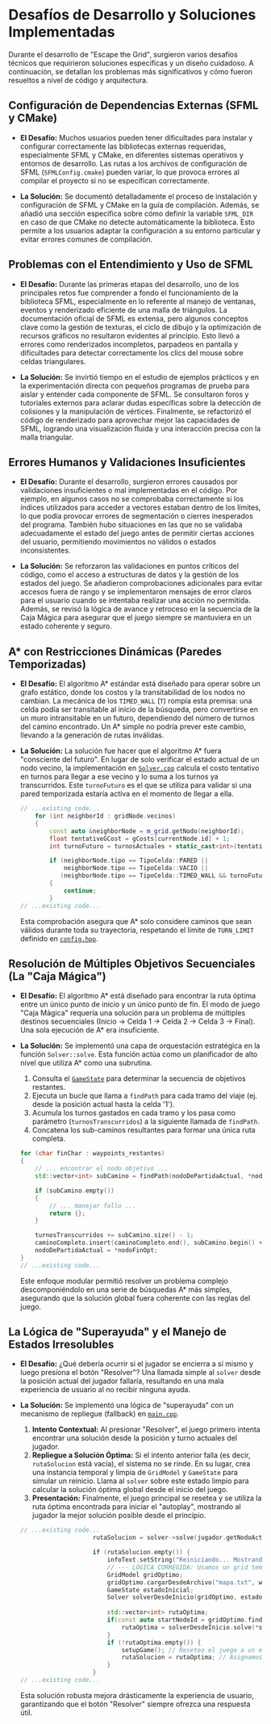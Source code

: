# **Desafíos de Desarrollo y Soluciones Implementadas**

Durante el desarrollo de "Escape the Grid", surgieron varios desafíos técnicos que requirieron soluciones específicas y un diseño cuidadoso. A continuación, se detallan los problemas más significativos y cómo fueron resueltos a nivel de código y arquitectura.

## Configuración de Dependencias Externas (SFML y CMake)

- **El Desafío:** Muchos usuarios pueden tener dificultades para instalar y configurar correctamente las bibliotecas externas requeridas, especialmente SFML y CMake, en diferentes sistemas operativos y entornos de desarrollo. Las rutas a los archivos de configuración de SFML (`SFMLConfig.cmake`) pueden variar, lo que provoca errores al compilar el proyecto si no se especifican correctamente.

- **La Solución:** Se documentó detalladamente el proceso de instalación y configuración de SFML y CMake en la guía de compilación. Además, se añadió una sección específica sobre cómo definir la variable `SFML_DIR` en caso de que CMake no detecte automáticamente la biblioteca. Esto permite a los usuarios adaptar la configuración a su entorno particular y evitar errores comunes de compilación.

## Problemas con el Entendimiento y Uso de SFML

- **El Desafío:** Durante las primeras etapas del desarrollo, uno de los principales retos fue comprender a fondo el funcionamiento de la biblioteca SFML, especialmente en lo referente al manejo de ventanas, eventos y renderizado eficiente de una malla de triángulos. La documentación oficial de SFML es extensa, pero algunos conceptos clave como la gestión de texturas, el ciclo de dibujo y la optimización de recursos gráficos no resultaron evidentes al principio. Esto llevó a errores como renderizados incompletos, parpadeos en pantalla y dificultades para detectar correctamente los clics del mouse sobre celdas triangulares.

- **La Solución:** Se invirtió tiempo en el estudio de ejemplos prácticos y en la experimentación directa con pequeños programas de prueba para aislar y entender cada componente de SFML. Se consultaron foros y tutoriales externos para aclarar dudas específicas sobre la detección de colisiones y la manipulación de vértices. Finalmente, se refactorizó el código de renderizado para aprovechar mejor las capacidades de SFML, logrando una visualización fluida y una interacción precisa con la malla triangular.

## Errores Humanos y Validaciones Insuficientes

- **El Desafío:** Durante el desarrollo, surgieron errores causados por validaciones insuficientes o mal implementadas en el código. Por ejemplo, en algunos casos no se comprobaba correctamente si los índices utilizados para acceder a vectores estaban dentro de los límites, lo que podía provocar errores de segmentación o cierres inesperados del programa. También hubo situaciones en las que no se validaba adecuadamente el estado del juego antes de permitir ciertas acciones del usuario, permitiendo movimientos no válidos o estados inconsistentes.

- **La Solución:** Se reforzaron las validaciones en puntos críticos del código, como el acceso a estructuras de datos y la gestión de los estados del juego. Se añadieron comprobaciones adicionales para evitar accesos fuera de rango y se implementaron mensajes de error claros para el usuario cuando se intentaba realizar una acción no permitida. Además, se revisó la lógica de avance y retroceso en la secuencia de la Caja Mágica para asegurar que el juego siempre se mantuviera en un estado coherente y seguro.


## A* con Restricciones Dinámicas (Paredes Temporizadas)

- **El Desafío:** El algoritmo A\* estándar está diseñado para operar sobre un grafo estático, donde los costos y la transitabilidad de los nodos no cambian. La mecánica de los `TIMED_WALL` (`T`) rompía esta premisa: una celda podía ser transitable al inicio de la búsqueda, pero convertirse en un muro intransitable en un futuro, dependiendo del número de turnos del camino encontrado. Un A* simple no podría prever este cambio, llevando a la generación de rutas inválidas.

- **La Solución:** La solución fue hacer que el algoritmo A* fuera "consciente del futuro". En lugar de solo verificar el estado actual de un nodo vecino, la implementación en [`Solver.cpp`](src/Solver.cpp) calcula el costo tentativo en turnos para llegar a ese vecino y lo suma a los turnos ya transcurridos. Este `turnoFuturo` es el que se utiliza para validar si una pared temporizada estaría activa en el momento de llegar a ella.

    ```cpp
    // ...existing code...
        for (int neighborId : gridNode.vecinos)
        {
            const auto &neighborNode = m_grid.getNodo(neighborId);
            float tentativeGCost = gCosts[currentNode.id] + 1;
            int turnoFuturo = turnosActuales + static_cast<int>(tentativeGCost);

            if (neighborNode.tipo == TipoCelda::PARED || 
                neighborNode.tipo == TipoCelda::VACIO || 
               (neighborNode.tipo == TipoCelda::TIMED_WALL && turnoFuturo >= TURN_LIMIT))
            {
                continue;
            }
    // ...existing code...
    ```
    Esta comprobación asegura que A* solo considere caminos que sean válidos durante toda su trayectoria, respetando el límite de `TURN_LIMIT` definido en [`config.hpp`](src/config.hpp).

## Resolución de Múltiples Objetivos Secuenciales (La "Caja Mágica")

- **El Desafío:** El algoritmo A\* está diseñado para encontrar la ruta óptima entre un único punto de inicio y un único punto de fin. El modo de juego "Caja Mágica" requería una solución para un problema de múltiples destinos secuenciales (Inicio -> Celda 1 -> Celda 2 -> Celda 3 -> Final). Una sola ejecución de A* era insuficiente.

- **La Solución:** Se implementó una capa de orquestación estratégica en la función `Solver::solve`. Esta función actúa como un planificador de alto nivel que utiliza A* como una subrutina.
    1.  Consulta el [`GameState`](src/GameState.hpp) para determinar la secuencia de objetivos restantes.
    2.  Ejecuta un bucle que llama a `findPath` para cada tramo del viaje (ej. desde la posición actual hasta la celda '1').
    3.  Acumula los turnos gastados en cada tramo y los pasa como parámetro (`turnosTranscurridos`) a la siguiente llamada de `findPath`.
    4.  Concatena los sub-caminos resultantes para formar una única ruta completa.

    ```cpp
    for (char finChar : waypoints_restantes)
    {
        // ... encontrar el nodo objetivo ...
        std::vector<int> subCamino = findPath(nodoDePartidaActual, *nodoFinOpt, turnosTranscurridos);

        if (subCamino.empty())
        {
            // ... manejar fallo ...
            return {};
        }

        turnosTranscurridos += subCamino.size() - 1;
        caminoCompleto.insert(caminoCompleto.end(), subCamino.begin() + 1, subCamino.end());
        nodoDePartidaActual = *nodoFinOpt;
    }
    // ...existing code...
    ```
    Este enfoque modular permitió resolver un problema complejo descomponiéndolo en una serie de búsquedas A* más simples, asegurando que la solución global fuera coherente con las reglas del juego.

## La Lógica de "Superayuda" y el Manejo de Estados Irresolubles

- **El Desafío:** ¿Qué debería ocurrir si el jugador se encierra a sí mismo y luego presiona el botón "Resolver"? Una llamada simple al `solver` desde la posición actual del jugador fallaría, resultando en una mala experiencia de usuario al no recibir ninguna ayuda.

- **La Solución:** Se implementó una lógica de "superayuda" con un mecanismo de repliegue (fallback) en [`main.cpp`](src/main.cpp).
    1.  **Intento Contextual:** Al presionar "Resolver", el juego primero intenta encontrar una solución desde la posición y turno actuales del jugador.
    2.  **Repliegue a Solución Óptima:** Si el intento anterior falla (es decir, `rutaSolucion` está vacía), el sistema no se rinde. En su lugar, crea una instancia temporal y limpia de `GridModel` y `GameState` para simular un reinicio. Llama al `solver` sobre este estado limpio para calcular la solución óptima global desde el inicio del juego.
    3.  **Presentación:** Finalmente, el juego principal se resetea y se utiliza la ruta óptima encontrada para iniciar el "autoplay", mostrando al jugador la mejor solución posible desde el principio.

    ```cpp
    // ...existing code...
                        rutaSolucion = solver->solve(jugador.getNodoActualId());

                        if (rutaSolucion.empty()) {
                            infoText.setString("Reiniciando... Mostrando solución óptima desde el inicio");
                            // --- LÓGICA CORREGIDA: Usamos un grid temporal para el cálculo ---
                            GridModel gridOptimo;
                            gridOptimo.cargarDesdeArchivo("mapa.txt", window);
                            GameState estadoInicial;
                            Solver solverDesdeInicio(gridOptimo, estadoInicial);
                            
                            std::vector<int> rutaOptima;
                            if(const auto startNodeId = gridOptimo.findStartNodeId()) {
                                rutaOptima = solverDesdeInicio.solve(*startNodeId);
                            }
                            if (!rutaOptima.empty()) {
                                setupGame(); // Resetea el juego a un estado limpio
                                rutaSolucion = rutaOptima; // Asignamos la ruta óptima encontrada
                            }
                        }
    // ...existing code...
    ```
    Esta solución robusta mejora drásticamente la experiencia de usuario, garantizando que el botón "Resolver" siempre ofrezca una respuesta útil.